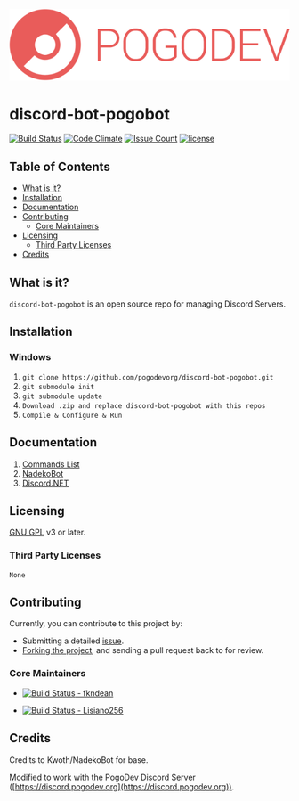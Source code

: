 [![POGODEV](https://github.com/pogodevorg/assets/blob/master/public/img/logo-github.png?raw=true)](https://pogodev.org)

# discord-bot-pogobot
[![Build Status](https://travis-ci.org/pogodevorg/discord-bot-pogobot.svg?branch=1.0)](https://travis-ci.org/pogodevorg/discord-bot-pogobot) [![Code Climate](https://codeclimate.com/github/pogodevorg/discord-bot-pogobot/badges/gpa.svg)](https://codeclimate.com/github/pogodevorg/discord-bot-pogobot) [![Issue Count](https://codeclimate.com/github/pogodevorg/discord-bot-pogobot/badges/issue_count.svg)](https://codeclimate.com/github/pogodevorg/discord-bot-pogobot) [![license](https://img.shields.io/github/license/pogodevorg/discord-bot-pogobot.svg?maxAge=2592000?style=flat-square)](https://github.com/pogodevorg/discord-bot-pogobot/blob/master/LICENSE)

## Table of Contents
* [What is it?](#what-is-it)
* [Installation](#installation)
* [Documentation](#documentation)
* [Contributing](#contributing)
  * [Core Maintainers](#core-maintainers)
* [Licensing](#licensing)
  * [Third Party Licenses](#third-party-licenses)
* [Credits](#credits)

## What is it?
`discord-bot-pogobot` is an open source repo for managing Discord Servers.

## Installation
### Windows
1. `git clone https://github.com/pogodevorg/discord-bot-pogobot.git`
2. `git submodule init`
3. `git submodule update`
4. `Download .zip and replace discord-bot-pogobot with this repos`
5. `Compile & Configure & Run`

## Documentation
1. [Commands List](https://github.com/pogodevorg/discord-bot-pogobot/blob/master/docs/Command%20List.md)
2. [NadekoBot](http://nadekobot.readthedocs.io/en/latest/)
3. [Discord.NET](http://rtd.discord.foxbot.me/en/legacy/)

## Licensing
[GNU GPL](https://github.com/pogodevorg/discord-bot-pogobot/blob/master/LICENSE) v3 or later.

### Third Party Licenses
    None

## Contributing
Currently, you can contribute to this project by:
* Submitting a detailed [issue](https://github.com/pogodevorg/discord-bot-pogobot/issues/new).
* [Forking the project](https://github.com/pogodevorg/discord-bot-pogobot/fork), and sending a pull request back to for review.

### Core Maintainers

* [![Build Status](https://github.com/fkndean.png?size=36) - fkndean](https://github.com/fkndean)

* [![Build Status](https://github.com/Lisiano256.png?size=36) - Lisiano256](https://github.com/Lisiano256)

## Credits

Credits to Kwoth/NadekoBot for base.

Modified to work with the PogoDev Discord Server ([https://discord.pogodev.org](https://discord.pogodev.org)).
